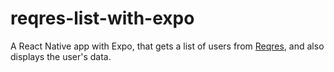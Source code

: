 # reqres-list-with-expo

A React Native app with Expo, that gets a list of users from [Reqres](https://reqres.in/api/users), and also displays the user's data.
